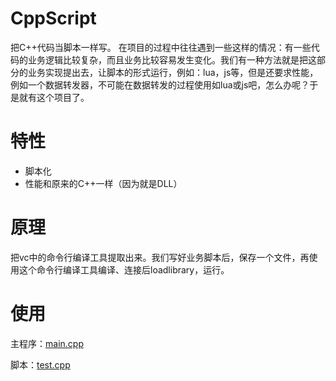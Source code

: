 # CppScript

把C++代码当脚本一样写。
在项目的过程中往往遇到一些这样的情况：有一些代码的业务逻辑比较复杂，而且业务比较容易发生变化。我们有一种方法就是把这部分的业务实现提出去，让脚本的形式运行，例如：lua，js等，但是还要求性能，例如一个数据转发器，不可能在数据转发的过程使用如lua或js吧，怎么办呢？于是就有这个项目了。


# 特性

 - 脚本化
 - 性能和原来的C++一样（因为就是DLL）

# 原理

把vc中的命令行编译工具提取出来。我们写好业务脚本后，保存一个文件，再使用这个命令行编译工具编译、连接后loadlibrary，运行。

# 使用

主程序：[main.cpp](https://github.com/gergul/CppScript/blob/master/CppScript/main.cpp)

脚本：[test.cpp](https://github.com/gergul/CppScript/blob/master/test.cpp)
	